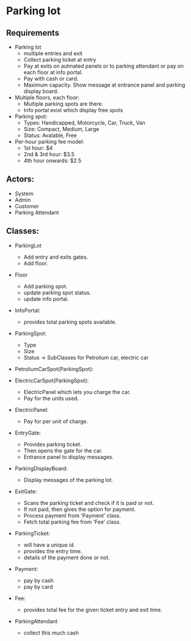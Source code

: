 # Parking lot

## Requirements
- Parking lot
    - multiple entries and exit
    - Collect parking ticket at entry
    - Pay at exits on autmated panels or to parking attendant or pay on each floor at info portal.
    - Pay with cash or card.
    - Maximum capacity. Show message at entrance panel and parking display board.
- Multiple floors, each floor:
    - Multiple parking spots are there.
    - Info portal exist which display free spots
- Parking spot:
    - Types: Handicapped, Motorcycle, Car, Truck, Van
    - Size: Compact, Medium, Large
    - Status: Avalable, Free
- Per-hour parking fee model:
    - 1st hour: $4
    - 2nd & 3rd hour: $3.5
    - 4th hour onwards: $2.5


## Actors:
- System
- Admin
- Customer
- Parking Attendant

## Classes:
- ParkingLot
    - Add entry and exits gates.
    - Add floor.

- Floor
    - Add parking spot.
    - update parking spot status.
    - update info portal.

- InfoPortal:
    - provides total parking spots available.

- ParkingSpot:
    - Type
    - Size
    - Status
        -> SubClasses for Petrolium car, electric car

- PetroliumCarSpot(ParkingSpot):
- ElectricCarSpot(ParkingSpot):
    - ElectricPanel which lets you charge the car.
    - Pay for the units used.

- ElectricPanel:
    - Pay for per unit of charge.

- EntryGate:
    - Provides parking ticket.
    - Then opens the gate for the car.
    - Entrance panel to display messages.

- ParkingDisplayBoard:
    - Display messages of the parking lot.

- ExitGate:
    - Scans the parking ticket and check if it is paid or not.
    - If not paid, then gives the option for payment.
    - Process payment from 'Payment' class.
    - Fetch total parking fee from 'Fee' class.

- ParkingTicket:
    - will have a unique id.
    - provides the entry time.
    - details of the payment done or not.

- Payment:
    - pay by cash
    - pay by card

- Fee:
    - provides total fee for the given ticket entry and exit time.

- ParkingAttendant
    - collect this much cash
